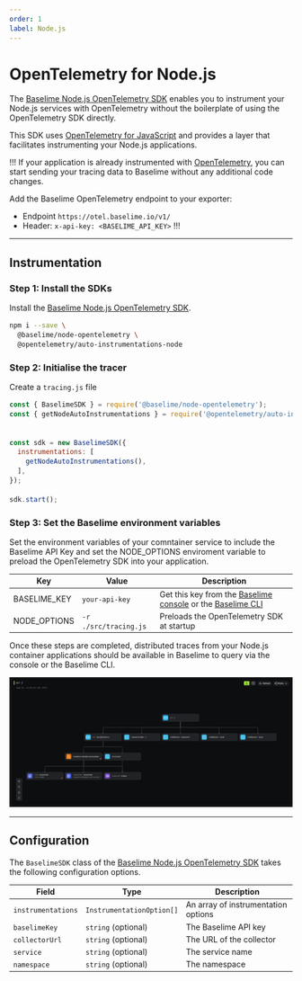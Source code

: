 ```yaml
---
order: 1
label: Node.js
---
```


# OpenTelemetry for Node.js

The [Baselime Node.js OpenTelemetry SDK](https://github.com/baselime/node-opentelemetry) enables you to instrument your Node.js services with OpenTelemetry without the boilerplate of using the OpenTelemetry SDK directly.

This SDK uses [OpenTelemetry for JavaScript](https://opentelemetry.io/docs/instrumentation/js/) and provides a layer that facilitates instrumenting your Node.js applications.

!!!
If your application is already instrumented with [OpenTelemetry](https://opentelemetry.io/), you can start sending your tracing data to Baselime without any additional code changes.

Add the Baselime OpenTelemetry endpoint to your exporter:
- Endpoint `https://otel.baselime.io/v1/`
- Header: `x-api-key: <BASELIME_API_KEY>` 
!!!

---

## Instrumentation

### Step 1: Install the SDKs

Install the [Baselime Node.js OpenTelemetry SDK](https://github.com/baselime/node-opentelemetry). 

```bash # :icon-terminal: terminal
npm i --save \
  @baselime/node-opentelemetry \
  @opentelemetry/auto-instrumentations-node
```

### Step 2: Initialise the tracer

Create a `tracing.js` file

``` javascript # :icon-code: src/tracing.js
const { BaselimeSDK } = require('@baselime/node-opentelemetry');
const { getNodeAutoInstrumentations } = require('@opentelemetry/auto-instrumentations-node');


const sdk = new BaselimeSDK({
  instrumentations: [
    getNodeAutoInstrumentations(),
  ],
});

sdk.start();
```

### Step 3: Set the Baselime environment variables

Set the environment variables of your comntainer service to include the Baselime API Key and set the NODE_OPTIONS enviroment variable to preload the OpenTelemetry SDK into your application.

| Key          | Value                                       | Description                                                                         |
| ------------ | --------------------------------------------- | ----------------------------------------------------------------------------------- |
| BASELIME_KEY | `your-api-key`               | Get this key from the [Baselime console](https://console.baselime.io) or the [Baselime CLI](https://github.com/Baselime/cli) |
| NODE_OPTIONS | `-r ./src/tracing.js` | Preloads the OpenTelemetry SDK at startup                                                 |

Once these steps are completed, distributed traces from your Node.js container applications should be available in Baselime to query via the console or the Baselime CLI.

![Example OpenTelemetry Trace](../../assets/images/illustrations/sending-data/opentelemetry/trace.png)

---

## Configuration

The `BaselimeSDK` class of the [Baselime Node.js OpenTelemetry SDK](https://github.com/baselime/node-opentelemetry) takes the following configuration options.

| Field            | Type                    | Description                          |
| ---------------- | ----------------------- | ------------------------------------ |
| `instrumentations` | `InstrumentationOption[]` | An array of instrumentation options |
| `baselimeKey`      | `string` (optional)       | The Baselime API key                    |
| `collectorUrl`     | `string` (optional)       | The URL of the collector            |
| `service`          | `string` (optional)       | The service name                    |
| `namespace`        | `string` (optional)       | The namespace                       |
